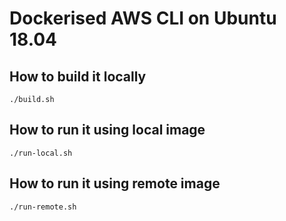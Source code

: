 # Dockerised AWS CLI on Ubuntu 18.04

## How to build it locally
```
./build.sh
```

## How to run it using local image
```
./run-local.sh
```

## How to run it using remote image
```
./run-remote.sh
```

